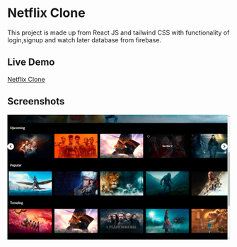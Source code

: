 
# Netflix Clone

This project is made up from React JS and tailwind CSS with functionality of login,signup and watch later database from firebase.

## Live Demo

[Netflix Clone](https://netflix-clone-56807.web.app/)


## Screenshots

![App Screenshot](./public/Screenshot%20(13).png)

